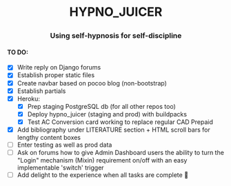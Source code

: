 # <p align="center">HYPNO_JUICER</p>

### <p align="center"> Using self-hypnosis for self-discipline</p>

#### TO DO:
- [x] Write reply on Django forums 
- [x] Establish proper static files
- [x] Create navbar based on pocoo blog (non-bootstrap)
- [x] Establish partials
- [x] Heroku:
    - [x] Prep staging PostgreSQL db (for all other repos too)
    - [x] Deploy hypno_juicer (staging and prod) with buildpacks    
    - [x] Test AC Conversion card working to replace regular CAD Prepaid
- [x] Add bibliography under LITERATURE section + HTML scroll bars for lengthy content boxes
- [ ] Enter testing as well as prod data 
- [ ] Ask on forums how to give Admin Dashboard users the ability to turn the "Login" mechanism (Mixin) requirement on/off with an easy implementable 'switch' trigger
- [ ] Add delight to the experience when all tasks are complete :tada: